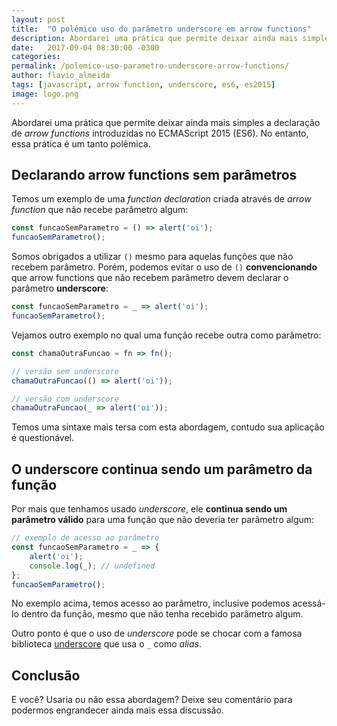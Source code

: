 ```yaml
---
layout: post
title:  "O polêmico uso do parâmetro underscore em arrow functions"
description: Abordarei uma prática que permite deixar ainda mais simples a declaração de arrow functions introduzidas no ECMAScript 2015 (ES6). No entanto, essa prática é um tanto polêmica.
date:   2017-09-04 08:30:00 -0300
categories:
permalink: /polemico-uso-parametro-underscore-arrow-functions/
author: flavio_almeida
tags: [javascript, arrow function, underscore, es6, es2015]
image: logo.png
---
```

Abordarei uma prática que permite deixar ainda mais simples a declaração de *arrow functions* introduzidas no ECMAScript 2015 (ES6). No entanto, essa prática é um tanto polêmica.

## Declarando arrow functions sem parâmetros

Temos um exemplo de uma *function declaration* criada através de *arrow function* que não recebe parâmetro algum:

```javascript
const funcaoSemParametro = () => alert('oi');
funcaoSemParametro();
```

Somos obrigados a utilizar `()` mesmo para aquelas funções que não recebem parâmetro. Porém, podemos evitar o uso de `()` **convencionando** que arrow functions que não recebem parâmetro devem declarar o parâmetro **underscore**:

```javascript
const funcaoSemParametro = _ => alert('oi');
funcaoSemParametro();
```

Vejamos outro exemplo no qual uma função recebe outra como parâmetro:

```javascript
const chamaOutraFuncao = fn => fn();

// versão sem underscore
chamaOutraFuncao(() => alert('oi'));

// versão com underscore
chamaOutraFuncao(_ => alert('oi'));
```

Temos uma sintaxe mais tersa com esta abordagem, contudo sua aplicação é questionável.

## O underscore continua sendo um parâmetro da função

Por mais que tenhamos usado *underscore*, ele **continua sendo um parâmetro válido** para uma função que não deveria ter parâmetro algum:

```javascript
// exemplo de acesso ao parâmetro
const funcaoSemParametro = _ => {
    alert('oi');
    console.log(_); // undefined
};
funcaoSemParametro();
```

No exemplo acima, temos acesso ao parâmetro, inclusive podemos acessá-lo dentro da função, mesmo que não tenha recebido parâmetro algum.

Outro ponto é que o uso de *underscore* pode se chocar com a famosa biblioteca <a href="http://underscorejs.org/" target="_blank">underscore</a> que usa o `_` como *alias*.

## Conclusão

E você? Usaria ou não essa abordagem? Deixe seu comentário para podermos engrandecer ainda mais essa discussão.

